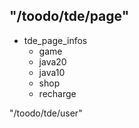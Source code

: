 "/toodo/tde/page"
-
* tde_page_infos
  * game
  * java20
  * java10
  * shop
  * recharge

"/toodo/tde/user"

